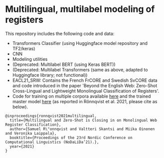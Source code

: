 # Multilingual, multilabel modeling of registers

This repository includes the following code and data:
* Transformers Classifier (using Huggingface model repository and TF2/keras)
* CNN
* Modeling utilities
* (Deprecated: Multilabel BERT (using Keras BERT))
* (Deprecated: Multilabel Transformers (same as above, adapted to Huggingface library; not functional))
* EACL21_SRW: Contains the French FrCORE and Swedish SvCORE data and code introduced in the paper 'Beyond the English Web: Zero-Shot Cross-Lingual and Lightweight Monolingual Classification of Registers'.
* Code for training on multiple corpora available [here](https://github.com/sronnqvist/transformers-classifier) and the trained master model [here](http://dl.turkunlp.org/register/nodalida21/model_xlmrL0.5_en%2Bfi%2Bfr%2Bsv-common-8e-7-100.h5.gz) (as reported in Rönnqvist et al. 2021, please cite as below).

```
@inproceedings{ronnqvist2021multilingual,
  title={Multilingual and Zero-Shot is Closing in on Monolingual Web Register Classification},
  author={Samuel R\"onnqvist and Valtteri Skantsi and Miika Oinonen and Veronika Laippala},
  booktitle={Proceedings of the 23rd Nordic Conference on Computational Linguistics (NoDaLiDa’21).},
  year={2021}
}
```
